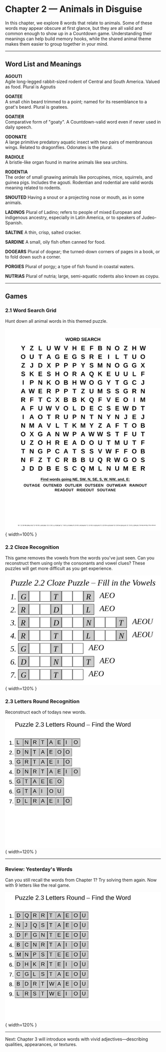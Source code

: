 # Chapter 2 — Animals in Disguise

In this chapter, we explore 8 words that relate to animals. Some of these words may appear obscure at first glance, but they are all valid and common enough to show up in a Countdown game. Understanding their meanings can help build memory hooks, while the shared animal theme makes them easier to group together in your mind.

---

## Word List and Meanings

**AGOUTI**  
Agile long-legged rabbit-sized rodent of Central and South America. Valued as food. Plural is Agoutis

**GOATEE**  
A small chin beard trimmed to a point; named for its resemblance to a goat's beard. Plural is goatees.

**GOATIER**  
Comparative form of "goaty". A Countdown-valid word even if never used in daily speech.

**ODONATE**  
A large primitive predatory aquatic insect with two pairs of membranous wings. Related to dragonflies. Odonates is the plural.

**RADIOLE**  
A bristle-like organ found in marine animals like sea urchins.

**RODENTIA**  
The order of small gnawing animals like porcupines, mice, squirrels, and guinea pigs. Includes the agouti. Rodentian and rodential are valid words meaning related to rodents.

**SNOUTED**
Having a snout or a projecting nose or mouth, as in some animals.

**LADINOS**
Plural of Ladino; refers to people of mixed European and indigenous ancestry, especially in Latin America, or to speakers of Judeo-Spanish.

**SALTINE**
A thin, crisp, salted cracker.

**SARDINE**
A small, oily fish often canned for food.

**DOGEARS**
Plural of dogear; the turned-down corners of pages in a book, or to fold down such a corner.

**PORGIES**
Plural of porgy; a type of fish found in coastal waters.

**NUTRIAS**
Plural of nutria; large, semi-aquatic rodents also known as coypu.

---

## Games

### 2.1 Word Search Grid

Hunt down all animal words in this themed puzzle.

![Word Search Puzzle](../images/ch02/ch02_wordsearch.png){ width=100% }

### 2.2 Cloze Recognition

This game removes the vowels from the words you've just seen. Can you reconstruct them using only the consonants and vowel clues?
These puzzles will get more difficult as you get experience.

![Cloze Word Puzzle](../images/ch02/cloze_puzzle_ch2.png){ width=120% }

### 2.3 Letters Round Recognition

Reconstruct each of todays new words.

![Letters Round Puzzle](../images/ch02/puzzle_ch2_letters_round_combined.png){ width=120% }

---

### Review: Yesterday's Words

Can you still recall the words from Chapter 1? Try solving them again. Now with 9 letters like the real game.

![Review Letters Round](../images/ch02/puzzle_ch2_letters_round_Review1.png){ width=120% }

---

Next: Chapter 3 will introduce words with vivid adjectives—describing qualities, appearances, or textures.
